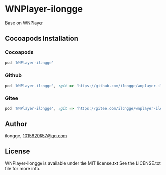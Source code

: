 # WNPlayer-ilongge


Base on [WNPlayer](https://github.com/zhengwenming/WNPlayer.git)

## Cocoapods Installation

### Cocoapods

```ruby
pod 'WNPlayer-ilongge'
```

### Github

```ruby
pod 'WNPlayer-ilongge', :git => 'https://github.com/ilongge/wnplayer-ilongge.git'
```
### Gitee

```ruby
pod 'WNPlayer-ilongge', :git => 'https://gitee.com/ilongge/wnplayer-ilongge.git'
```

## Author

ilongge, 1015820857@qq.com

## License

WNPlayer-ilongge is available under the MIT license.txt See the LICENSE.txt file for more info.
